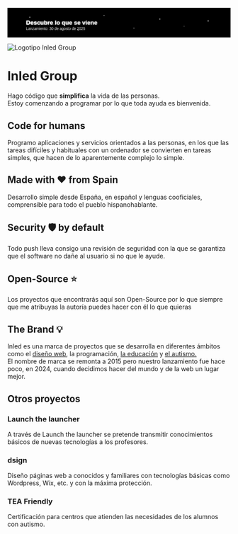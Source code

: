 <svg width="100%" height="160" viewBox="0 0 1200 160" xmlns="http://www.w3.org/2000/svg"><rect width="100%" height="100%" fill="#000"/><g id="particles"><circle cx="120" cy="50" r="3" fill="#fff" opacity="0.6"><animate attributeName="cx" values="120;140;120" dur="4s" repeatCount="indefinite"/><animate attributeName="cy" values="50;70;50" dur="3s" repeatCount="indefinite"/></circle><circle cx="250" cy="90" r="2" fill="#fff" opacity="0.4"><animate attributeName="cx" values="250;230;250" dur="5s" repeatCount="indefinite"/><animate attributeName="cy" values="90;50;90" dur="4s" repeatCount="indefinite"/></circle><circle cx="380" cy="120" r="4" fill="#fff" opacity="0.5"><animate attributeName="cx" values="380;400;380" dur="3s" repeatCount="indefinite"/><animate attributeName="cy" values="120;80;120" dur="4s" repeatCount="indefinite"/></circle><circle cx="520" cy="40" r="2.4" fill="#fff" opacity="0.7"><animate attributeName="cx" values="520;500;520" dur="4s" repeatCount="indefinite"/><animate attributeName="cy" values="40;80;40" dur="3s" repeatCount="indefinite"/></circle><circle cx="680" cy="110" r="3.6" fill="#fff" opacity="0.3"><animate attributeName="cx" values="680;700;680" dur="6s" repeatCount="indefinite"/><animate attributeName="cy" values="110;70;110" dur="5s" repeatCount="indefinite"/></circle><circle cx="820" cy="60" r="3" fill="#fff" opacity="0.6"><animate attributeName="cx" values="820;800;820" dur="4s" repeatCount="indefinite"/><animate attributeName="cy" values="60;100;60" dur="3s" repeatCount="indefinite"/></circle><circle cx="950" cy="100" r="2" fill="#fff" opacity="0.4"><animate attributeName="cx" values="950;970;950" dur="5s" repeatCount="indefinite"/><animate attributeName="cy" values="100;60;100" dur="4s" repeatCount="indefinite"/></circle><circle cx="1080" cy="70" r="4" fill="#fff" opacity="0.5"><animate attributeName="cx" values="1080;1060;1080" dur="3s" repeatCount="indefinite"/><animate attributeName="cy" values="70;110;70" dur="4s" repeatCount="indefinite"/></circle></g><defs><linearGradient id="titleGlow" x1="0%" y1="0%" x2="100%" y2="0%"><stop offset="0%" style="stop-color:#fff; stop-opacity:1"><animate attributeName="stop-opacity" values="1;0.6;1" dur="2s" repeatCount="indefinite"/></stop><stop offset="100%" style="stop-color:#fff; stop-opacity:0.8"><animate attributeName="stop-opacity" values="0.8;1;0.8" dur="2s" repeatCount="indefinite"/></stop></linearGradient><filter id="glow"><feGaussianBlur stdDeviation="3" result="coloredBlur"/><feMerge><feMergeNode in="coloredBlur"/><feMergeNode in="SourceGraphic"/></feMerge></filter></defs><text x="100" y="90" fill="url(#titleGlow)" font-family="Arial, sans-serif" font-size="32" font-weight="bold" filter="url(#glow)">Descubre lo que se viene</text><text x="100" y="120" fill="#fff" font-family="Arial, sans-serif" font-size="20">Lanzamiento: 30 de agosto de 2025</text><line x1="0" y1="159" x2="1200" y2="159" stroke="rgba(255,255,255,0.1)" stroke-width="1"/></svg>

![Logotipo Inled Group](https://inled.es/wp-content/uploads/2024/11/inled-logo-full-300x169.png)
# Inled Group
Hago código que **simplifica** la vida de las personas.  
Estoy comenzando a programar por lo que toda ayuda es bienvenida.  

## Code for humans
Programo aplicaciones y servicios orientados a las personas, en los que las tareas difíciles y habituales con un ordenador se convierten en tareas simples, que hacen de lo aparentemente complejo lo simple.  

## Made with ❤️ from Spain
Desarrollo simple desde España, en español y lenguas cooficiales, comprensible para todo el pueblo hispanohablante.

## Security 🛡️ by default
Todo push lleva consigo una revisión de seguridad con la que se garantiza que el software no dañe al usuario si no que le ayude.

## Open-Source ⭐
Los proyectos que encontrarás aquí son Open-Source por lo que siempre que me atribuyas la autoría puedes hacer con él lo que quieras

## The Brand 💡
Inled es una marca de proyectos que se desarrolla en diferentes ámbitos como el [diseño web](https://inled.es/dsign), la programación, [la educación](https://inled.es/ltl) y [el autismo.](teafriendly.es)  
El nombre de marca se remonta a 2015 pero nuestro lanzamiento fue hace poco, en 2024, cuando decidimos hacer del mundo y de la web un lugar mejor.

## Otros proyectos
### Launch the launcher
A través de Launch the launcher se pretende transmitir conocimientos básicos de nuevas tecnologías a los profesores.  

### dsign
Diseño páginas web a conocidos y familiares con tecnologías básicas como Wordpress, Wix, etc. y con la máxima protección.  

### TEA Friendly
Certificación para centros que atienden las necesidades de los alumnos con autismo.
